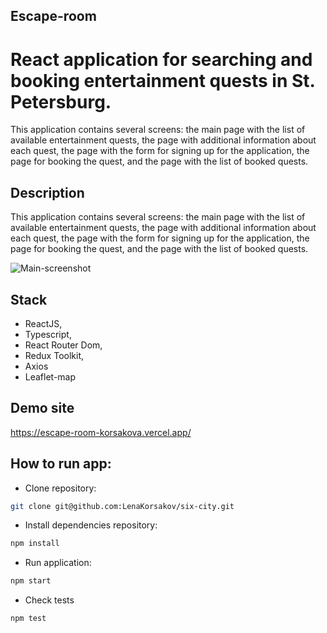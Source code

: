 ## Escape-room
# React application for searching and booking entertainment quests in St. Petersburg.
This application contains several screens: the main page with the list of available entertainment quests, the page with additional information about each quest, the page with the form for signing up for the application, the page for booking the quest, and the page with the list of booked quests.
## Description
This application contains several screens: the main page with the list of available entertainment quests, the page with additional information about each quest, the page with the form for signing up for the application, the page for booking the quest, and the page with the list of booked quests.

![Main-screenshot](https://github.com/LenaKorsakov/six-cities/blob/master/project/screenshots/main-screenshot.png)

## Stack
- ReactJS,
- Typescript,
- React Router Dom,
- Redux Toolkit,
- Axios
- Leaflet-map

## Demo site
https://escape-room-korsakova.vercel.app/

## How to run app:

- Clone repository:
```bash
git clone git@github.com:LenaKorsakov/six-city.git
```

- Install dependencies repository:

```bash
npm install
```

- Run application:

```bash
npm start
```

- Check tests
```bash
npm test
```
